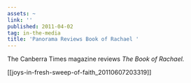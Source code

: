 ```yaml
---
assets: ~
link: ''
published: 2011-04-02
tag: in-the-media
title: 'Panorama Reviews Book of Rachael '
---
```

The Canberra Times magazine reviews *The Book of Rachael.*

[[joys-in-fresh-sweep-of-faith_20110607203319]] 